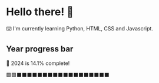 # Hello there! 👋

⌨️ I'm currently learning Python, HTML, CSS and Javascript.

## Year progress bar

📅 2024 is 14.1% complete!

🟩🟩⬛⬛⬛⬛⬛⬛⬛⬛⬛⬛⬛⬛⬛⬛⬛⬛⬛⬛